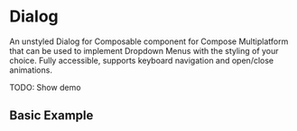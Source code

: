 # Dialog 

An unstyled Dialog for Composable component for Compose Multiplatform that can be used to implement Dropdown Menus with the styling
of your choice. Fully accessible, supports keyboard navigation and open/close animations.

TODO: Show demo

## Basic Example
